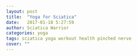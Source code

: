 ```yaml
---
layout: post
title:  "Yoga for Sciatica"
date:   2017-01-18 5:27:59
author: Sciatica Warrior
categories: yoga
tags: sciatica yoga workout health pinched nerve
cover: ""
---
```



